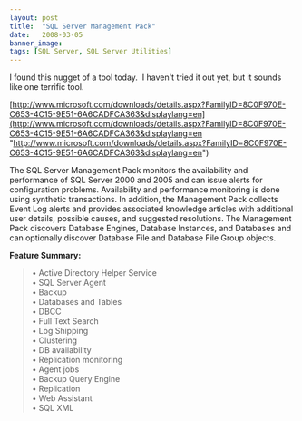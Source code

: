 ```yaml
---
layout: post
title:  "SQL Server Management Pack"
date:   2008-03-05
banner_image: 
tags: [SQL Server, SQL Server Utilities]
---
```


I found this nugget of a tool today.  I haven't tried it out yet, but it sounds like one terrific tool.

[http://www.microsoft.com/downloads/details.aspx?FamilyID=8C0F970E-C653-4C15-9E51-6A6CADFCA363&displaylang=en](http://www.microsoft.com/downloads/details.aspx?FamilyID=8C0F970E-C653-4C15-9E51-6A6CADFCA363&displaylang=en "http://www.microsoft.com/downloads/details.aspx?FamilyID=8C0F970E-C653-4C15-9E51-6A6CADFCA363&displaylang=en")

The SQL Server Management Pack monitors the availability and performance of SQL Server 2000 and 2005 and can issue alerts for configuration problems. Availability and performance monitoring is done using synthetic transactions. In addition, the Management Pack collects Event Log alerts and provides associated knowledge articles with additional user details, possible causes, and suggested resolutions. The Management Pack discovers Database Engines, Database Instances, and Databases and can optionally discover Database File and Database File Group objects.

**Feature Summary:**

> • Active Directory Helper Service  
> • SQL Server Agent  
> • Backup  
> • Databases and Tables  
> • DBCC  
> • Full Text Search  
> • Log Shipping  
> • Clustering  
> • DB availability  
> • Replication monitoring  
> • Agent jobs  
> • Backup Query Engine  
> • Replication  
> • Web Assistant  
> • SQL XML